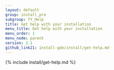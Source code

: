 ```yaml
---
layout: default
group: install_pre
subgroup: YY_Help
title: Get help with your installation
menu_title: Get help with your installation
menu_order: 1
menu_node: parent
version: 2.1
github_link21: install-gde/install/get-help.md
---
```


{% include install/get-help.md %}


